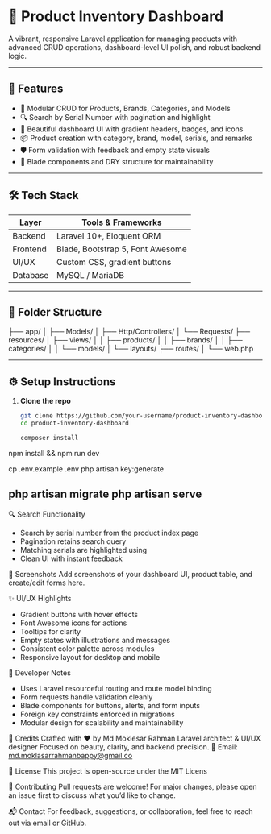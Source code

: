 # 🧿 Product Inventory Dashboard

A vibrant, responsive Laravel application for managing products with advanced CRUD operations, dashboard-level UI polish, and robust backend logic.

---

## 🚀 Features

- 🧩 Modular CRUD for Products, Brands, Categories, and Models
- 🔍 Search by Serial Number with pagination and highlight
- 🎨 Beautiful dashboard UI with gradient headers, badges, and icons
- 📦 Product creation with category, brand, model, serials, and remarks
- 🛡️ Form validation with feedback and empty state visuals
- 🧠 Blade components and DRY structure for maintainability

---

## 🛠️ Tech Stack

| Layer        | Tools & Frameworks               |
|-------------|----------------------------------|
| Backend      | Laravel 10+, Eloquent ORM        |
| Frontend     | Blade, Bootstrap 5, Font Awesome |
| UI/UX        | Custom CSS, gradient buttons     |
| Database     | MySQL / MariaDB                  |

---

## 📁 Folder Structure
├── app/ │   ├── Models/ │   ├── Http/Controllers/ │   └── Requests/ ├── resources/ │   ├── views/ │   │   ├── products/ │   │   ├── brands/ │   │   ├── categories/ │   │   └── models/ │   └── layouts/ ├── routes/ │   └── web.php


---

## ⚙️ Setup Instructions

1. **Clone the repo**
   ```bash
   git clone https://github.com/your-username/product-inventory-dashboard.git
   cd product-inventory-dashboard

   composer install
npm install && npm run dev

cp .env.example .env
php artisan key:generate

php artisan migrate
php artisan serve
---

🔍 Search Functionality
- Search by serial number from the product index page
- Pagination retains search query
- Matching serials are highlighted using <mark>
- Clean UI with instant feedback

📸 Screenshots
Add screenshots of your dashboard UI, product table, and create/edit forms here.

✨ UI/UX Highlights
- Gradient buttons with hover effects
- Font Awesome icons for actions
- Tooltips for clarity
- Empty states with illustrations and messages
- Consistent color palette across modules
- Responsive layout for desktop and mobile

🧠 Developer Notes
- Uses Laravel resourceful routing and route model binding
- Form requests handle validation cleanly
- Blade components for buttons, alerts, and form inputs
- Foreign key constraints enforced in migrations
- Modular design for scalability and maintainability

🙌 Credits
Crafted with ❤️ by Md Moklesar Rahman
Laravel architect & UI/UX designer
Focused on beauty, clarity, and backend precision.
📧 Email: md.moklasarrahmanbappy@gmail.co

📜 License
This project is open-source under the MIT Licens

🤝 Contributing
Pull requests are welcome! For major changes, please open an issue first to discuss what you’d like to change.

📬 Contact
For feedback, suggestions, or collaboration, feel free to reach out via email or GitHub.


